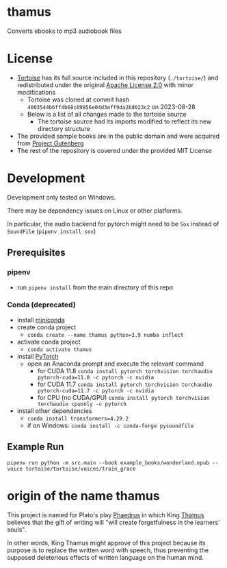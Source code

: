 # thamus
Converts ebooks to mp3 audiobook files

# License

- [Tortoise](https://github.com/neonbjb/tortoise-tts/tree/main) has its full source included in this repository (`./tortoise/`) and redistributed under the original [Apache License 2.0](./tortoise/LICENSE) with minor modifications
    - Tortoise was cloned at commit hash `4003544b6ff4b68c09856e04d3eff9da26d023c2` on 2023-08-28
    - Below is a list of all changes made to the tortoise source
        - The tortoise source had its imports modified to reflect its new directory structure
- The provided sample books are in the public domain and were acquired from [Project Gutenberg](https://www.gutenberg.org/)
- The rest of the repository is covered under the provided MIT License

# Development

Development only tested on Windows.

There may be dependency issues on Linux or other platforms.

In particular, the audio backend for pytorch might need to be `Sox` instead of `SoundFile` (`pipenv install sox`)

## Prerequisites

### pipenv

- run `pipenv install` from the main directory of this repo

### Conda (deprecated)

- install [miniconda](https://docs.conda.io/en/latest/miniconda.html)
- create conda project
    - `conda create --name thamus python=3.9 numba inflect`
- activate conda project
    - `conda activate thamus`
- install [PyTorch](https://pytorch.org/get-started/locally/)
    - open an Anaconda prompt and execute the relevant command
        - for CUDA 11.8 `conda install pytorch torchvision torchaudio pytorch-cuda=11.8 -c pytorch -c nvidia`
        - for CUDA 11.7 `conda install pytorch torchvision torchaudio pytorch-cuda=11.7 -c pytorch -c nvidia`
        - for CPU (no CUDA/GPU) `conda install pytorch torchvision torchaudio cpuonly -c pytorch`
- install other dependencies
    - `conda install transformers=4.29.2`
    - if on Windows: `conda install -c conda-forge pysoundfile`

## Example Run

`pipenv run python -m src.main --book example_books/wonderland.epub --voice tortoise/tortoise/voices/train_grace`

# origin of the name thamus

This project is named for Plato's play [Phaedrus](http://classics.mit.edu/Plato/phaedrus.html) in which King [Thamus](https://en.wikipedia.org/wiki/Thamus_(mythical_King_of_Egypt)) believes that the gift of writing will "will create forgetfulness in the learners' souls".

In other words, King Thamus might approve of this project because its purpose is to replace the written word with speech, thus preventing the supposed deleterious effects of written language on the human mind.
